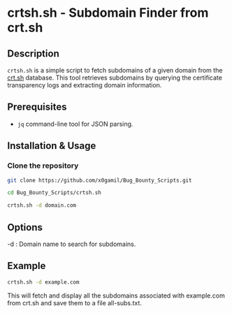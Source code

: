 # crtsh.sh - Subdomain Finder from crt.sh

## Description
`crtsh.sh` is a simple script to fetch subdomains of a given domain from the [crt.sh](https://crt.sh/) database. This tool retrieves subdomains by querying the certificate transparency logs and extracting domain information.

## Prerequisites
- `jq` command-line tool for JSON parsing.

## Installation & Usage

### Clone the repository

```bash
git clone https://github.com/x0gamil/Bug_Bounty_Scripts.git

cd Bug_Bounty_Scripts/crtsh.sh

crtsh.sh -d domain.com

```

## Options
-d : Domain name to search for subdomains.

## Example
```bash
crtsh.sh -d example.com
```
This will fetch and display all the subdomains associated with example.com from crt.sh and save them to a file all-subs.txt.


